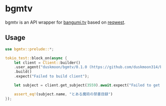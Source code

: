 # bgmtv

bgmtv is an API wrapper for [bangumi.tv](https://bgm.tv) based on [reqwest](https://crates.io/reqwest).

## Usage

```rust
use bgmtv::prelude::*;

tokio_test::block_on(async {
    let client = Client::builder()
    .user_agent("duskmoon/bgmtv/0.1.0 (https://github.com/duskmoon314/bgmtv-rs)")
    .build()
    .expect("Failed to build client");

    let subject = client.get_subject(3559).await.expect("Failed to get subject");

    assert_eq!(subject.name, "とある魔術の禁書目録")
});
```